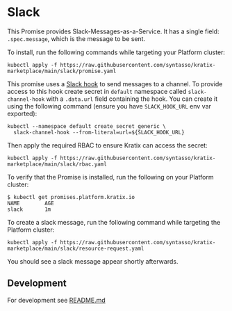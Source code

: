 # Slack

This Promise provides Slack-Messages-as-a-Service. It has a single field: `.spec.message`, which is the message to be sent.

To install, run the following commands while targeting your Platform cluster:
```
kubectl apply -f https://raw.githubusercontent.com/syntasso/kratix-marketplace/main/slack/promise.yaml
```

This promise uses a [Slack hook](https://slack.com/intl/en-gb/help/articles/115005265063-Incoming-webhooks-for-Slack)
to send messages to a channel. To provide access to this hook create secret in `default` namespace called
`slack-channel-hook` with a `.data.url` field containing the hook. You can create it using
the following command (ensure you have `SLACK_HOOK_URL` env var exported):
```
kubectl --namespace default create secret generic \
  slack-channel-hook --from-literal=url=${SLACK_HOOK_URL}
```

Then apply the required RBAC to ensure Kratix can access the secret:
```
kubectl apply -f https://raw.githubusercontent.com/syntasso/kratix-marketplace/main/slack/rbac.yaml
```

To verify that the Promise is installed, run the following on your Platform cluster:
```
$ kubectl get promises.platform.kratix.io
NAME        AGE
slack       1m
```

To create a slack message, run the following command while targeting the Platform cluster:
```
kubectl apply -f https://raw.githubusercontent.com/syntasso/kratix-marketplace/main/slack/resource-request.yaml
```

You should see a slack message appear shortly afterwards.

## Development

For development see [README.md](./internal/README.md)

